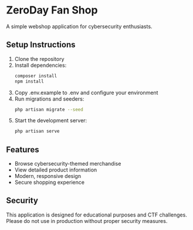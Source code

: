 # ZeroDay Fan Shop

A simple webshop application for cybersecurity enthusiasts.

## Setup Instructions

1. Clone the repository
2. Install dependencies:
   ```bash
   composer install
   npm install
   ```
3. Copy .env.example to .env and configure your environment
4. Run migrations and seeders:
   ```bash
   php artisan migrate --seed
   ```
5. Start the development server:
   ```bash
   php artisan serve
   ```

## Features

- Browse cybersecurity-themed merchandise
- View detailed product information
- Modern, responsive design
- Secure shopping experience

## Security

This application is designed for educational purposes and CTF challenges. Please do not use in production without proper security measures.
